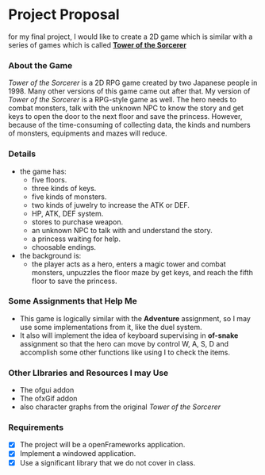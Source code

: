 # Project Proposal
for my final project, I would like to create a 2D game which is similar with a series of games which is called
[**Tower of the Sorcerer**](http://hp.vector.co.jp/authors/VA013374/game/egame0.html)

### About the Game
*Tower of the Sorcerer* is a 2D RPG game created by two Japanese people in 1998. Many other versions of this game came out after that.
My version of *Tower of the Sorcerer* is a RPG-style game as well. The hero needs to combat monsters, talk with the
unknown NPC to know the story and get keys to open the door to the next floor and save the princess. However, because 
of the time-consuming of collecting data, the kinds and numbers of monsters, equipments and mazes will reduce. 

### Details
- the game has:
  - five floors.
  - three kinds of keys.
  - five kinds of monsters.
  - two kinds of juwelry to increase the ATK or DEF.
  - HP, ATK, DEF system.
  - stores to purchase weapon.
  - an unknown NPC to talk with and understand the story.
  - a princess waiting for help.
  - choosable endings.
- the background is:
  - the player acts as a hero, enters a magic tower and combat monsters, unpuzzles the floor maze by get keys, and reach the fifth 
 floor to save the princess.


### Some Assignments that Help Me
- This game is logically similar with the **Adventure** assignment, so I may use some implementations from it, like the duel 
system. 
- It also will implement the idea of keyboard supervising in **of-snake** assignment so that the hero can move by control W, A, S, D
and accomplish some other functions like using I to check the items.

### Other LIbraries and Resources I may Use
- The ofgui addon
- The ofxGif addon
- also character graphs from the original *Tower of the Sorcerer*

### Requirements
- [x] The project will be a openFrameworks application.
- [x] Implement a windowed application.
- [x] Use a significant library that we do not cover in class.